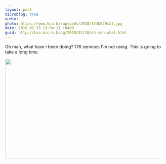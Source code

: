 ```yaml
---
layout: post
microblog: true
audio: 
photo: https://www.kaa.bz/uploads/2018/374b929cb7.jpg
date: 2018-02-10 13:34:11 +0400
guid: http://kaa.micro.blog/2018/02/10/oh-man-what.html
---
```

Oh man, what have I been doing? 176 services I'm not using. This is going to take a long time.

<img src="https://www.kaa.bz/uploads/2018/374b929cb7.jpg" width="600" height="324" />
